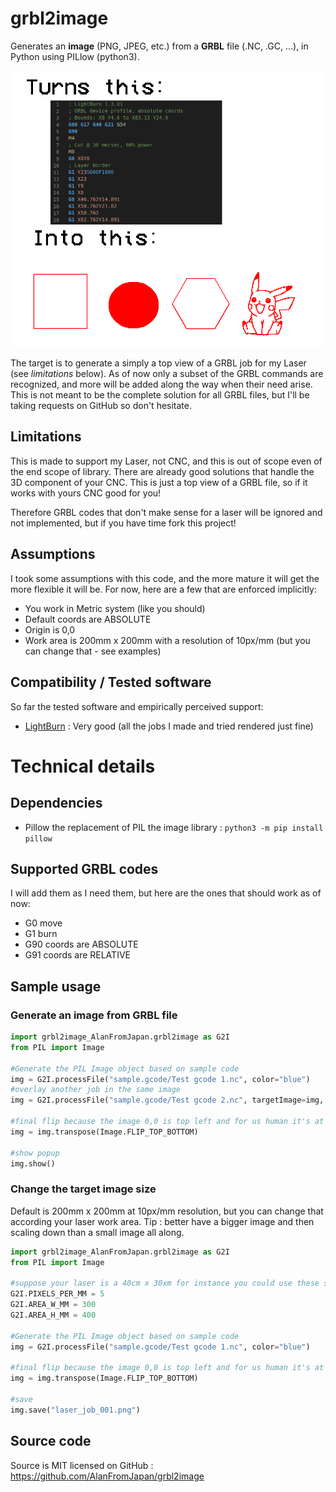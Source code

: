 # grbl2image
Generates an **image** (PNG, JPEG, etc.) from a **GRBL** file (.NC, .GC, ...), in Python using PILlow (python3).

![Turns GRBL code into PNG](https://github.com/AlanFromJapan/grbl2image/blob/main/grbl2image.png?raw=true)

The target is to generate a simply a top view of a GRBL job for my Laser (see *limitations* below). As of now only a subset of the GRBL commands are recognized, and more will be added along the way when their need arise. This is not meant to be the complete solution for all GRBL files, but I'll be taking requests on GitHub so don't hesitate. 

## Limitations 
This is made to support my Laser, not CNC, and this is out of scope even of the end scope of library. There are already good solutions that handle the 3D component of your CNC. This is just a top view of a GRBL file, so if it works with yours CNC good for you!

Therefore GRBL codes that don't make sense for a laser will be ignored and not implemented, but if you have time fork this project!

## Assumptions
I took some assumptions with this code, and the more mature it will get the more flexible it will be. For now, here are a few that are enforced implicitly:
- You work in Metric system (like you should)
- Default coords are ABSOLUTE
- Origin is 0,0
- Work area is 200mm x 200mm with a resolution of 10px/mm (but you can change that - see examples)

## Compatibility / Tested software
So far the tested software and empirically perceived support:
- [LightBurn](https://lightburnsoftware.com/) : Very good (all the jobs I made and tried rendered just fine) 

# Technical details 

## Dependencies
- Pillow the replacement of PIL the image library : `python3 -m pip install pillow`

## Supported GRBL codes
I will add them as I need them, but here are the ones that should work as of now:
- G0 move
- G1 burn
- G90 coords are ABSOLUTE
- G91 coords are RELATIVE

## Sample usage
### Generate an image from GRBL file
```python
import grbl2image_AlanFromJapan.grbl2image as G2I
from PIL import Image

#Generate the PIL Image object based on sample code
img = G2I.processFile("sample.gcode/Test gcode 1.nc", color="blue")
#overlay another job in the same image
img = G2I.processFile("sample.gcode/Test gcode 2.nc", targetImage=img, color="red", yoffset=300)

#final flip because the image 0,0 is top left and for us human it's at the bottom left
img = img.transpose(Image.FLIP_TOP_BOTTOM)

#show popup
img.show()
```
### Change the target image size
Default is 200mm x 200mm at 10px/mm resolution, but you can change that according your laser work area. Tip : better have a bigger image and then scaling down than a small image all along.
```python
import grbl2image_AlanFromJapan.grbl2image as G2I
from PIL import Image

#suppose your laser is a 40cm x 30xm for instance you could use these settings **before** calling processFile()
G2I.PIXELS_PER_MM = 5
G2I.AREA_W_MM = 300
G2I.AREA_H_MM = 400

#Generate the PIL Image object based on sample code
img = G2I.processFile("sample.gcode/Test gcode 1.nc", color="blue")

#final flip because the image 0,0 is top left and for us human it's at the bottom left
img = img.transpose(Image.FLIP_TOP_BOTTOM)

#save
img.save("laser_job_001.png")
```
## Source code
Source is MIT licensed on GitHub : https://github.com/AlanFromJapan/grbl2image
